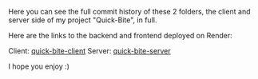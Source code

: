 Here you can see the full commit history of these 2 folders, the client and server side of my project "Quick-Bite", in full.

Here are the links to the backend and frontend deployed on Render:

Client: [quick-bite-client](https://quick-bite-client.onrender.com)
Server: [quick-bite-server](https://quick-bite-server-lz5d.onrender.com)

I hope you enjoy :)
